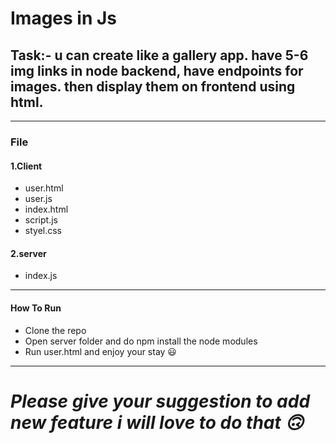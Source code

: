 # Images in Js

## Task:- u can create like a gallery app. have 5-6 img links in node backend, have endpoints for images. then display them on frontend using html.

---

### File

#### 1.Client

- user.html
- user.js
- index.html
- script.js
- styel.css

#### 2.server

- index.js

---

#### How To Run

- Clone the repo
- Open server folder and do npm install the node modules
- Run user.html and enjoy your stay 😃

---

# **_Please give your suggestion to add new feature i will love to do that 🙃_**
